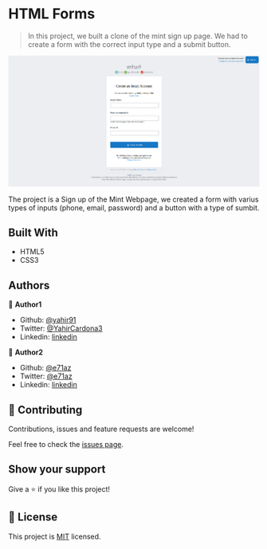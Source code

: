 # HTML Forms

> In this project, we built a clone of the mint sign up page. We had to create a form with the correct input type and a submit button.

![screenshot](./images/mint_signup_preview.png)

The project is a Sign up of the Mint Webpage, we created a form with varius types of inputs (phone, email, password) and a button with a type of sumbit.

## Built With

- HTML5
- CSS3

## Authors

👤 **Author1**

- Github: [@yahir91](https://github.com/yahir91)
- Twitter: [@YahirCardona3](https://twitter.com/YahirCardona3)
- Linkedin: [linkedin](https://www.linkedin.com/in/osmar-yahir-cardona-reyes-54b40b1a7/)

👤 **Author2**

- Github: [@e71az](https://github.com/e71az)
- Twitter: [@e71az](https://twitter.com/e71az)
- Linkedin: [linkedin](https://www.linkedin.com/in/elias-casta%C3%B1eda-17a771115/)

## 🤝 Contributing

Contributions, issues and feature requests are welcome!

Feel free to check the [issues page](https://github.com/e71az/HTML-Forms/issues).

## Show your support

Give a ⭐️ if you like this project!

## 📝 License

This project is [MIT](lic.url) licensed.

